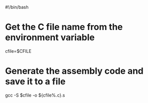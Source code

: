 #!/bin/bash

# Get the C file name from the environment variable
cfile=$CFILE

# Generate the assembly code and save it to a file
gcc -S $cfile -o ${cfile%.c}.s

